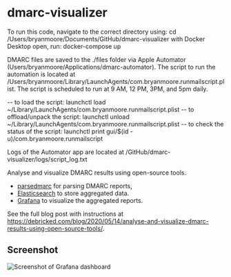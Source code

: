 # dmarc-visualizer

To run this code, navigate to the correct directory using: cd /Users/bryanmoore/Documents/GitHub/dmarc-visualizer
with Docker Desktop open, run: docker-compose up

DMARC files are saved to the ./files folder via Apple Automator (Users/bryanmoore/Applications/dmarc-automator). The script to run the automation is located at /Users/bryanmoore/Library/LaunchAgents/com.bryanmoore.runmailscript.plist. The script is scheduled to run at 9 AM, 12 PM, 3PM, and 5pm daily.

-- to load the script:                  launchctl load ~/Library/LaunchAgents/com.bryanmoore.runmailscript.plist
-- to offload/unpack the script:        launchctl unload ~/Library/LaunchAgents/com.bryanmoore.runmailscript.plist
-- to check the status of the script:   launchctl print gui/$(id -u)/com.bryanmoore.runmailscript

Logs of the Automator app are located at /GitHub/dmarc-visualizer/logs/script_log.txt


Analyse and visualize DMARC results using open-source tools.

* [parsedmarc](https://github.com/domainaware/parsedmarc) for parsing DMARC reports,
* [Elasticsearch](https://www.elastic.co/) to store aggregated data.
* [Grafana](https://grafana.com/) to visualize the aggregated reports.

See the full blog post with instructions at https://debricked.com/blog/2020/05/14/analyse-and-visualize-dmarc-results-using-open-source-tools/.

## Screenshot

![Screenshot of Grafana dashboard](/big_screenshot.png?raw=true)
